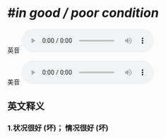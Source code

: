# ***\#in good / poor condition*** 
英音
<audio src="./media/in good condition1_AAC.aac" controls="controls"></audio>

美音
<audio src="./media/in good_poor condition2.aac" controls="controls"></audio>



  

英文释义
---
### 1.**状况很好 (坏)； 情况很好 (坏)**  


